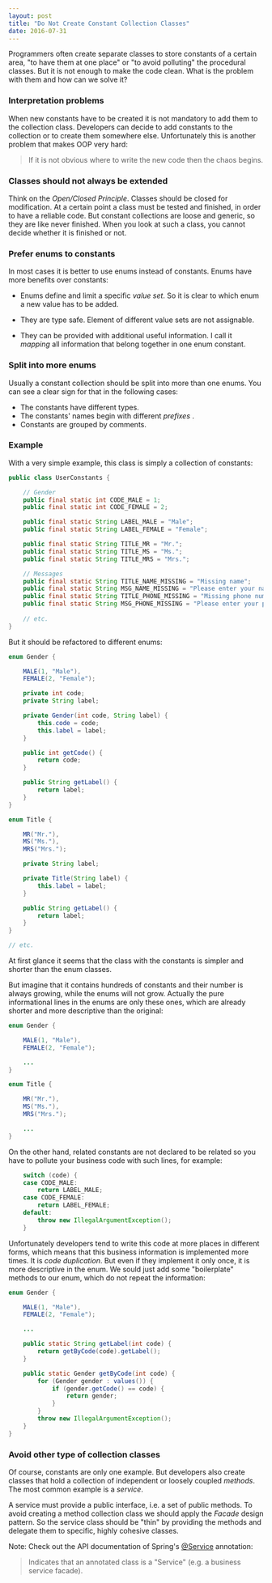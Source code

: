 ```yaml
---
layout: post
title: "Do Not Create Constant Collection Classes"
date: 2016-07-31
---
```


Programmers often create separate classes to store constants of a certain area, "to have them at one place" or "to avoid polluting" the procedural classes. But it is not enough to make the code clean. What is the problem with them and how can we solve it?

### Interpretation problems

When new constants have to be created it is not mandatory to add them to the collection class. Developers can decide to add constants to the collection or to create them somewhere else. Unfortunately this is another problem that makes OOP very hard:

> If it is not obvious where to write the new code then the chaos begins.

### Classes should not always be extended

Think on the _Open/Closed Principle_. Classes should be closed for modification. At a certain point a class must be tested and finished, in order to have a reliable code. But constant collections are loose and generic, so they are like never finished. When you look at such a class, you cannot decide whether it is finished or not.

### Prefer enums to constants

In most cases it is better to use enums instead of constants. Enums have more benefits over constants:

* Enums define and limit a specific _value set_. So it is clear to which enum a new value has to be added.

* They are type safe. Element of different value sets are not assignable. 

* They can be provided with additional useful information. I call it _mapping_ all information that belong together in one enum constant.

### Split into more enums

Usually a constant collection should be split into more than one enums. You can see a clear sign for that in the following cases:

* The constants have different types.
* The constants' names begin with different _prefixes_ .
* Constants are grouped by comments.

### Example

With a very simple example, this class is simply a collection of constants:

```java
public class UserConstants {

    // Gender
    public final static int CODE_MALE = 1;
    public final static int CODE_FEMALE = 2;

    public final static String LABEL_MALE = "Male";
    public final static String LABEL_FEMALE = "Female";

    public final static String TITLE_MR = "Mr.";
    public final static String TITLE_MS = "Ms.";
    public final static String TITLE_MRS = "Mrs.";

    // Messages
    public final static String TITLE_NAME_MISSING = "Missing name";
    public final static String MSG_NAME_MISSING = "Please enter your name";
    public final static String TITLE_PHONE_MISSING = "Missing phone number";
    public final static String MSG_PHONE_MISSING = "Please enter your phone number";
    
    // etc.
}
```

But it should be refactored to different enums:

```java
enum Gender {

    MALE(1, "Male"),
    FEMALE(2, "Female");

    private int code;
    private String label;

    private Gender(int code, String label) {
        this.code = code;
        this.label = label;
    }

    public int getCode() {
        return code;
    }

    public String getLabel() {
        return label;
    }
}

enum Title {

    MR("Mr."),
    MS("Ms."),
    MRS("Mrs.");

    private String label;

    private Title(String label) {
        this.label = label;
    }

    public String getLabel() {
        return label;
    }
}

// etc.
```

At first glance it seems that the class with the constants is simpler and shorter than the enum classes. 

But imagine that it contains hundreds of constants and their number is always growing, while the enums will not grow. Actually the pure informational lines in the enums are only these ones, which are already shorter and more descriptive than the original:

```java
enum Gender {

    MALE(1, "Male"),
    FEMALE(2, "Female");

    ...
}

enum Title {

    MR("Mr."),
    MS("Ms."),
    MRS("Mrs.");

    ...
}
```

On the other hand, related constants are not declared to be related so you have to pollute your business code with such lines, for example:

```java
    switch (code) {
    case CODE_MALE:
        return LABEL_MALE;
    case CODE_FEMALE:
        return LABEL_FEMALE;
    default:
        throw new IllegalArgumentException();
    }
```

Unfortunately developers tend to write this code at more places in different forms, which means that this business information is implemented more times. It is _code duplication_. But even if they implement it only once, it is more descriptive in the enum. We sould just add some "boilerplate" methods to our enum, which do not repeat the information:

```java
enum Gender {

    MALE(1, "Male"),
    FEMALE(2, "Female");

    ...

    public static String getLabel(int code) {
        return getByCode(code).getLabel();
    }

    public static Gender getByCode(int code) {
        for (Gender gender : values()) {
            if (gender.getCode() == code) {
                return gender;
            }
        }
        throw new IllegalArgumentException();
    }
}
```

### Avoid other type of collection classes

Of course, constants are only one example. But developers also create classes that hold a collection of independent or loosely coupled _methods_. The most common example is a _service_.

A service must provide a public interface, i.e. a set of public methods. To avoid creating a method collection class we should apply the _Facade_ design pattern. So the service class should be "thin" by providing the methods and delegate them to specific, highly cohesive classes.

Note: Check out the API documentation of Spring's [@Service](http://docs.spring.io/autorepo/docs/spring-framework/3.0.x/javadoc-api/org/springframework/stereotype/Service.html) annotation:

> Indicates that an annotated class is a "Service" (e.g. a business service facade).
